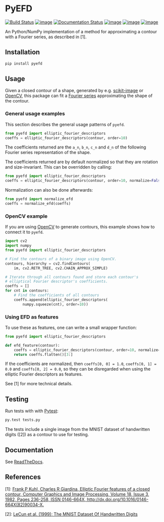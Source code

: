 PyEFD
=====

[![Build Status](https://dev.azure.com/hbldh/github/_apis/build/status/hbldh.pyefd?branchName=master)](https://dev.azure.com/hbldh/github/_build/latest?definitionId=6&branchName=master)
[![image](https://travis-ci.org/hbldh/pyefd.svg?branch=master)](https://travis-ci.org/hbldh/pyefd)
[![Documentation Status](https://readthedocs.org/projects/pyefd/badge/?version=latest)](http://pyefd.readthedocs.org/en/latest/?badge=latest)
[![image](http://img.shields.io/pypi/v/pyefd.svg)](https://pypi.python.org/pypi/pyefd/)
[![image](http://img.shields.io/pypi/l/pyefd.svg)](https://pypi.python.org/pypi/pyefd/)
[![image](https://coveralls.io/repos/github/hbldh/pyefd/badge.svg?branch=master)](https://coveralls.io/github/hbldh/pyefd?branch=master)

An Python/NumPy implementation of a method for approximating a contour with a Fourier series, as described in [1].

Installation
------------

```bash
pip install pyefd
```

Usage
-----

Given a closed contour of a shape, generated by e.g. [scikit-image](http://scikit-image.org/) or
 [OpenCV](http://opencv.org/), this package can fit a 
 [Fourier series](https://en.wikipedia.org/wiki/Fourier_series) approximating the shape of the contour.

### General usage examples

This section describes the general usage patterns of `pyefd`.

```python
from pyefd import elliptic_fourier_descriptors
coeffs = elliptic_fourier_descriptors(contour, order=10)
```

The coefficients returned are the `a_n`, `b_n`, `c_n` and `d_n` of the following Fourier series 
representation of the shape.

The coefficients returned are by default normalized so that they are rotation and size-invariant. 
This can be overridden by calling:

```python
from pyefd import elliptic_fourier_descriptors
coeffs = elliptic_fourier_descriptors(contour, order=10, normalize=False)
```

Normalization can also be done afterwards:

```python
from pyefd import normalize_efd
coeffs = normalize_efd(coeffs)
```

### OpenCV example

If you are using [OpenCV](http://opencv.org/) to generate contours, this example shows how to 
connect it to `pyefd`.

```python
import cv2 
import numpy
from pyefd import elliptic_fourier_descriptors

# Find the contours of a binary image using OpenCV.
contours, hierarchy = cv2.findContours(
    im, cv2.RETR_TREE, cv2.CHAIN_APPROX_SIMPLE)

# Iterate through all contours found and store each contour's 
# elliptical Fourier descriptor's coefficients.
coeffs = []
for cnt in contours:
    # Find the coefficients of all contours
    coeffs.append(elliptic_fourier_descriptors(
        numpy.squeeze(cnt), order=10))
```

### Using EFD as features

To use these as features, one can write a small wrapper function:

```python
from pyefd import elliptic_fourier_descriptors

def efd_feature(contour):
    coeffs = elliptic_fourier_descriptors(contour, order=10, normalize=True)
    return coeffs.flatten()[3:]
```

If the coefficients are normalized, then `coeffs[0, 0] = 1.0`, `coeffs[0, 1] = 0.0` and 
`coeffs[0, 2] = 0.0`, so they can be disregarded when using the elliptic Fourier descriptors as features.

See [1] for more technical details.

Testing
-------

Run tests with with [Pytest](http://pytest.org/latest/):

```bash
py.test tests.py
```

The tests include a single image from the MNIST dataset of handwritten digits ([2]) as a contour to use for testing.

Documentation
-------------

See [ReadTheDocs](http://pyefd.readthedocs.org/).

References
----------

[1]: [Frank P Kuhl, Charles R Giardina, Elliptic Fourier features of a closed contour, Computer Graphics and Image Processing, Volume 18, Issue 3, 1982, Pages 236-258, ISSN 0146-664X, <http://dx.doi.org/10.1016/0146-664X(82)90034-X>.](http://www.sci.utah.edu/~gerig/CS7960-S2010/handouts/Kuhl-Giardina-CGIP1982.pdf)

[2]: [LeCun et al. (1999): The MNIST Dataset Of Handwritten Digits](http://yann.lecun.com/exdb/mnist/)
